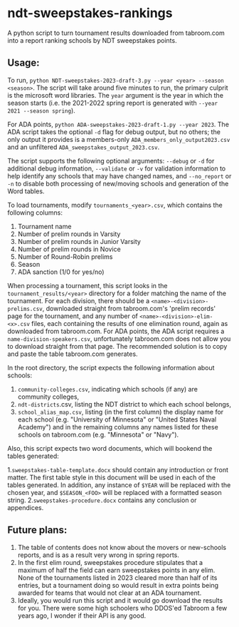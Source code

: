# ndt-sweepstakes-rankings

A python script to turn tournament results downloaded from tabroom.com into a report ranking schools by NDT sweepstakes points. 

## Usage:

To run, `python NDT-sweepstakes-2023-draft-3.py --year <year> --season <season>`. The script will take around five minutes to run, the primary culprit is the microsoft word libraries.
The `year` argument is the year in which the season starts (i.e. the 2021-2022 spring report is generated with `--year 2021 --season spring`).

For ADA points, `python ADA-sweepstakes-2023-draft-1.py --year 2023`. The ADA script takes the optional `-d` flag for debug output, but no others; the only output it provides is a members-only `ADA_members_only_output2023.csv` and an unfiltered `ADA_sweepstakes_output_2023.csv`.

The script supports the following optional arguments: `--debug` or `-d` for additional debug information, `--validate` or `-v` for validation information to help identify any schools that may have changed names, and `--no_report` or `-n` to disable both processing of new/moving schools and generation of the Word tables.

To load tournaments, modify `tournaments_<year>.csv`, which contains the following columns:

1. Tournament name
2. Number of prelim rounds in Varsity
3. Number of prelim rounds in Junior Varsity
4. Number of prelim rounds in Novice
5. Number of Round-Robin prelims
6. Season
7. ADA sanction (1/0 for yes/no)

When processing a tournament, this script looks in the `tournament_results/<year>` directory for a folder matching the name of the tournament.
For each division, there should be a `<name>-<division>-prelims.csv`, downloaded straight from tabroom.com's 'prelim records' page for the tournament, and any number of `<name>-<division>-elim-<x>.csv` files, each containing the results of one elimination round, again as downloaded from tabroom.com.
For ADA points, the ADA script requires a `name-division-speakers.csv`, unfortunately tabroom.com does not allow you to download straight from that page. The recommended solution is to copy and paste the table tabroom.com generates.

In the root directory, the script expects the following information about schools:

1. `community-colleges.csv`, indicating which schools (if any) are community colleges, 
2. `ndt-districts`.csv, listing the NDT district to which each school belongs,
3. `school_alias_map.csv`, listing (in the first column) the display name for each school (e.g. "University of Minnesota" or "United States Naval Academy") and in the remaining columns any names listed for these schools on tabroom.com (e.g. "Minnesota" or "Navy").

Also, this script expects two word documents, which will bookend the tables generated: 

1.`sweepstakes-table-template.docx` should contain any introduction or front matter. The first table style in this document will be used in each of the tables generated. In addition, any instance of `$YEAR` will be replaced with the chosen year, and `$SEASON_<FOO>` will be replaced with a formatted season string.
2.`sweepstakes-procedure.docx` contains any conclusion or appendices. 

## Future plans:

1. The table of contents does not know about the movers or new-schools reports, and is as a result very wrong in spring reports.
2. In the first elim round, sweepstakes procedure stipulates that a maximum of half the field can earn sweepstakes points in any elim. None of the tournaments listed in 2023 cleared more than half of its entries, but a tournament doing so would result in extra points being awarded for teams that would not clear at an ADA tournament.
3. Ideally, you would run this script and it would go download the results for you. There were some high schoolers who DDOS'ed Tabroom a few years ago, I wonder if their API is any good.